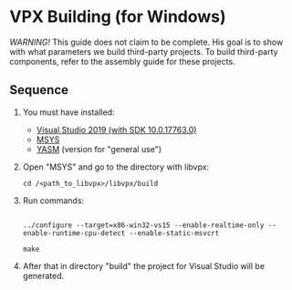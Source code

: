 VPX Building (for Windows)
=========================

*WARNING!* This guide does not claim to be complete.
His goal is to show with what parameters we build third-party projects.
To build third-party components, refer to the assembly guide for these projects.

Sequence
--------
1. You must have installed:
   - [Visual Studio 2019 (with SDK 10.0.17763.0)](https://visualstudio.microsoft.com)
   - [MSYS](http://www.mingw.org/wiki/MSYS)
   - [YASM](http://yasm.tortall.net) (version for "general use")
3. Open "MSYS" and go to the directory with libvpx:

   <code>cd /<path_to_libvpx>/libvpx/build</code>
4. Run commands:

   <code>
   ../configure --target=x86-win32-vs15 --enable-realtime-only --enable-runtime-cpu-detect --enable-static-msvcrt
   <br/>make
   </code>
5. After that in directory "build" the project for Visual Studio will be generated.